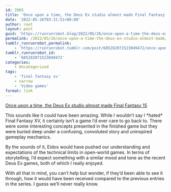 ```yaml
---
id: 2065
title: 'Once upon a time, the Deus Ex studio almost made Final Fantasy 15'
date: '2022-05-26T03:31:51+00:00'
author: root
layout: post
guid: 'https://runrunrobot.blog/2022/05/26/once-upon-a-time-the-deus-ex-studio-almost-made/'
permalink: /2022/05/26/once-upon-a-time-the-deus-ex-studio-almost-made/
tumblr_runrunrobot_permalink:
    - 'https://runrunrobot.tumblr.com/post/685282071523049472/once-upon-a-time-the-deus-ex-studio-almost-made'
tumblr_runrunrobot_id:
    - '685282071523049472'
categories:
    - Uncategorized
tags:
    - 'final fantasy xv'
    - narrow
    - 'Video games'
format: link
---
```


[Once upon a time, the Deus Ex studio almost made Final Fantasy 15](https://www.pcgamer.com/once-upon-a-time-the-deus-ex-studio-almost-made-final-fantasy-15)

<div class="link_description">This sounds like it could have been amazing. While I wouldn’t say I *hated* Final Fantasy XV, it certainly isn’t a game I’d ever care to go back to. There were some interesting concepts presented in the finished game but they were buried deep under a confusing, convoluted story and uninspired gameplay mechanics.

By the sounds of it, Eidos would have pushed our understanding and expectations of the technical limits in open-world games. In terms of storytelling, I’d expect something with a similar mood and tone as the recent Deus Ex games, both of which I really enjoyed.

With all that in mind, you can’t help but wonder, if they’d been able to see it through, how it would have been received compared to the previous entries in the series. I guess we’ll never really know.

</div>